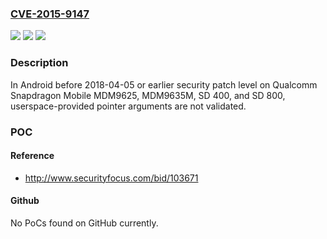 ### [CVE-2015-9147](https://cve.mitre.org/cgi-bin/cvename.cgi?name=CVE-2015-9147)
![](https://img.shields.io/static/v1?label=Product&message=Snapdragon%20Mobile&color=blue)
![](https://img.shields.io/static/v1?label=Version&message=MDM9625%2C%20MDM9635M%2C%20SD%20400%2C%20SD%20800%20&color=brightgreen)
![](https://img.shields.io/static/v1?label=Vulnerability&message=Possible%20Untrusted%20pointer%20dereference%20in%20Core&color=brightgreen)

### Description

In Android before 2018-04-05 or earlier security patch level on Qualcomm Snapdragon Mobile MDM9625, MDM9635M, SD 400, and SD 800, userspace-provided pointer arguments are not validated.

### POC

#### Reference
- http://www.securityfocus.com/bid/103671

#### Github
No PoCs found on GitHub currently.

